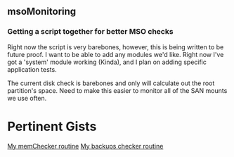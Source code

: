 ## msoMonitoring
### Getting a script together for better MSO checks

Right now the script is very barebones, however, this is being written to be future proof.  I want to be able to add any modules we'd like.  Right now I've got a 'system' module working (Kinda), and I plan on adding specific application tests.  


The current disk check is barebones and only will calculate out the root partition's space.  Need to make this easier to monitor all of the SAN mounts we use often.  



# Pertinent Gists

[My memChecker routine](https://gist.github.com/mmillerlevels/0e0399608e6e35c928ca23da59a0c486)
[My backups checker routine](https://gist.github.com/mmillerlevels/d7cb54a5e56dbcd9b41b5046e1c417f5)
